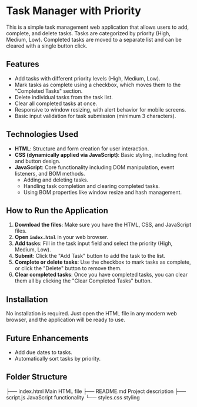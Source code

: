 # Task Manager with Priority

This is a simple task management web application that allows users to add, complete, and delete tasks. Tasks are categorized by priority (High, Medium, Low). Completed tasks are moved to a separate list and can be cleared with a single button click.

## Features
- Add tasks with different priority levels (High, Medium, Low).
- Mark tasks as complete using a checkbox, which moves them to the "Completed Tasks" section.
- Delete individual tasks from the task list.
- Clear all completed tasks at once.
- Responsive to window resizing, with alert behavior for mobile screens.
- Basic input validation for task submission (minimum 3 characters).

## Technologies Used
- **HTML**: Structure and form creation for user interaction.
- **CSS (dynamically applied via JavaScript)**: Basic styling, including font and button design.
- **JavaScript**: Core functionality including DOM manipulation, event listeners, and BOM methods.
  - Adding and deleting tasks.
  - Handling task completion and clearing completed tasks.
  - Using BOM properties like window resize and hash management.

## How to Run the Application
1. **Download the files**: Make sure you have the HTML, CSS, and JavaScript files.
2. **Open `index.html`** in your web browser.
3. **Add tasks**: Fill in the task input field and select the priority (High, Medium, Low).
4. **Submit**: Click the "Add Task" button to add the task to the list.
5. **Complete or delete tasks**: Use the checkbox to mark tasks as complete, or click the "Delete" button to remove them.
6. **Clear completed tasks**: Once you have completed tasks, you can clear them all by clicking the "Clear Completed Tasks" button.

## Installation
No installation is required. Just open the HTML file in any modern web browser, and the application will be ready to use.

## Future Enhancements
- Add due dates to tasks.
- Automatically sort tasks by priority.

## Folder Structure
├── index.html       Main HTML file
├── README.md        Project description
├── script.js        JavaScript functionality
└── styles.css       styling
